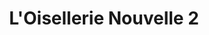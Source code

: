 ---
title: "L'Oisellerie Nouvelle 2"
url: /nice/loisellerie-nouvelle-2/
shop: animal de compagnie
---